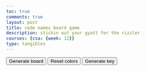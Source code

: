 ```yaml
---
toc: true
comments: true
layout: post
title: code names board game
description: stickin out your gyatt for the rizzler
courses: {csa: {week: 12}}
type: tangibles
---
```

<link rel="stylesheet" href="{{site.baseurl}}/assets/codenames/styles.css">
<script src="{{ site.baseurl }}/assets/codenames/script.js"></script>
<div id="main" class="main">
</div>
<button onclick="generate()">Generate board</button>
<button onclick="reset('main')">Reset colors</button>
<button onclick="generateKey()">Generate key</button>
<br><br><br><br><br>
<div id="key" class="main">
</div>